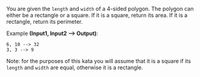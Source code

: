 You are given the `length` and `width` of a 4-sided polygon. The polygon can either be a rectangle or a square.
If it is a square, return its area. If it is a rectangle, return its perimeter.

Example **(Input1, Input2 --> Output)**:
```
6, 10 --> 32
3, 3 --> 9
```
Note: for the purposes of this kata you will assume that it is a square if its `length` and `width` are equal, 
otherwise it is a rectangle.
